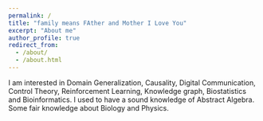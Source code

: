 ```yaml
---
permalink: /
title: "family means FAther and Mother I Love You"
excerpt: "About me"
author_profile: true
redirect_from: 
  - /about/
  - /about.html
---
```


I am interested in Domain Generalization, Causality, Digital Communication, Control Theory, Reinforcement Learning, Knowledge graph, Biostatistics and Bioinformatics. I used to have a sound knowledge of Abstract Algebra. Some fair knowledge about Biology and Physics.
